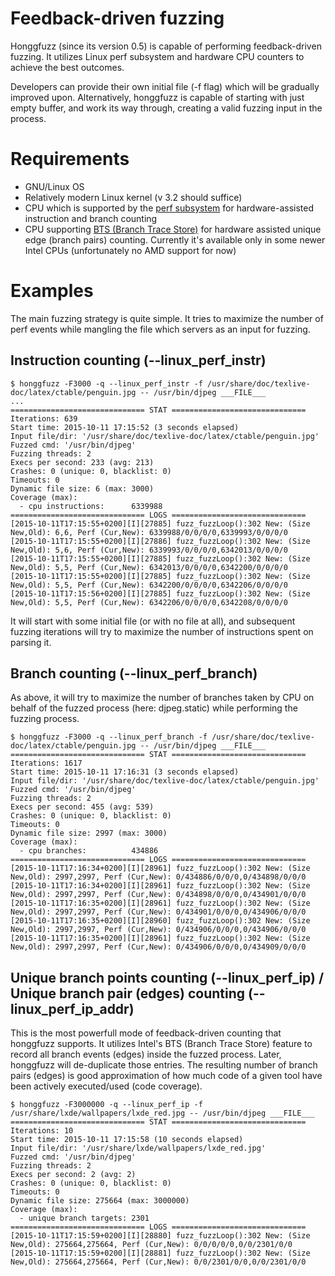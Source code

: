 # Feedback-driven fuzzing #

Honggfuzz (since its version 0.5) is capable of performing feedback-driven fuzzing. It utilizes Linux perf subsystem and hardware CPU counters to achieve the best outcomes.

Developers can provide their own initial file (-f flag) which will be gradually improved upon. Alternatively, honggfuzz is capable of starting with just empty buffer, and work its way through, creating a valid fuzzing input in the process.

# Requirements #
  * GNU/Linux OS
  * Relatively modern Linux kernel (v 3.2 should suffice)
  * CPU which is supported by the [perf subsystem](https://perf.wiki.kernel.org/index.php/Main_Page) for hardware-assisted instruction and branch counting
  * CPU supporting [BTS (Branch Trace Store)](https://software.intel.com/en-us/forums/topic/277868?language=es) for hardware assisted unique edge (branch pairs) counting. Currently it's available only in some newer Intel CPUs (unfortunately no AMD support for now)

# Examples #
The main fuzzing strategy is quite simple. It tries to maximize the number of perf events while mangling the file which servers as an input for fuzzing.

## Instruction counting (--linux_perf_instr) ##

```
$ honggfuzz -F3000 -q --linux_perf_instr -f /usr/share/doc/texlive-doc/latex/ctable/penguin.jpg -- /usr/bin/djpeg ___FILE___
...
============================== STAT ==============================
Iterations: 639
Start time: 2015-10-11 17:15:52 (3 seconds elapsed)
Input file/dir: '/usr/share/doc/texlive-doc/latex/ctable/penguin.jpg'
Fuzzed cmd: '/usr/bin/djpeg'
Fuzzing threads: 2
Execs per second: 233 (avg: 213)
Crashes: 0 (unique: 0, blacklist: 0) 
Timeouts: 0
Dynamic file size: 6 (max: 3000)
Coverage (max):
  - cpu instructions:      6339988
============================== LOGS ==============================
[2015-10-11T17:15:55+0200][I][27885] fuzz_fuzzLoop():302 New: (Size New,Old): 6,6, Perf (Cur,New): 6339988/0/0/0/0,6339993/0/0/0/0
[2015-10-11T17:15:55+0200][I][27886] fuzz_fuzzLoop():302 New: (Size New,Old): 5,6, Perf (Cur,New): 6339993/0/0/0/0,6342013/0/0/0/0
[2015-10-11T17:15:55+0200][I][27885] fuzz_fuzzLoop():302 New: (Size New,Old): 5,5, Perf (Cur,New): 6342013/0/0/0/0,6342200/0/0/0/0
[2015-10-11T17:15:55+0200][I][27885] fuzz_fuzzLoop():302 New: (Size New,Old): 5,5, Perf (Cur,New): 6342200/0/0/0/0,6342206/0/0/0/0
[2015-10-11T17:15:56+0200][I][27885] fuzz_fuzzLoop():302 New: (Size New,Old): 5,5, Perf (Cur,New): 6342206/0/0/0/0,6342208/0/0/0/0
```


It will start with some initial file (or with no file at all), and subsequent fuzzing iterations will try to maximize the number of instructions spent on parsing it.

## Branch counting (--linux_perf_branch) ##

As above, it will try to maximize the number of branches taken by CPU on behalf of the fuzzed process (here: djpeg.static) while performing the fuzzing process.

```
$ honggfuzz -F3000 -q --linux_perf_branch -f /usr/share/doc/texlive-doc/latex/ctable/penguin.jpg -- /usr/bin/djpeg ___FILE___
============================== STAT ==============================
Iterations: 1617
Start time: 2015-10-11 17:16:31 (3 seconds elapsed)
Input file/dir: '/usr/share/doc/texlive-doc/latex/ctable/penguin.jpg'
Fuzzed cmd: '/usr/bin/djpeg'
Fuzzing threads: 2
Execs per second: 455 (avg: 539)
Crashes: 0 (unique: 0, blacklist: 0) 
Timeouts: 0
Dynamic file size: 2997 (max: 3000)
Coverage (max):
  - cpu branches:          434886
============================== LOGS ==============================
[2015-10-11T17:16:34+0200][I][28961] fuzz_fuzzLoop():302 New: (Size New,Old): 2997,2997, Perf (Cur,New): 0/434886/0/0/0,0/434898/0/0/0
[2015-10-11T17:16:34+0200][I][28961] fuzz_fuzzLoop():302 New: (Size New,Old): 2997,2997, Perf (Cur,New): 0/434898/0/0/0,0/434901/0/0/0
[2015-10-11T17:16:35+0200][I][28961] fuzz_fuzzLoop():302 New: (Size New,Old): 2997,2997, Perf (Cur,New): 0/434901/0/0/0,0/434906/0/0/0
[2015-10-11T17:16:35+0200][I][28960] fuzz_fuzzLoop():302 New: (Size New,Old): 2997,2997, Perf (Cur,New): 0/434906/0/0/0,0/434906/0/0/0
[2015-10-11T17:16:35+0200][I][28961] fuzz_fuzzLoop():302 New: (Size New,Old): 2997,2997, Perf (Cur,New): 0/434906/0/0/0,0/434909/0/0/0
```

## Unique branch points counting (--linux_perf_ip) / Unique branch pair (edges) counting (--linux_perf_ip_addr) ##
This is the most powerfull mode of feedback-driven counting that honggfuzz supports. It utilizes Intel's BTS (Branch Trace Store) feature to record all branch events (edges) inside the fuzzed process. Later, honggfuzz will de-duplicate those entries. The resulting number of branch pairs (edges) is good approximation of how much code of a given tool have been actively executed/used (code coverage).

```
$ honggfuzz -F3000000 -q --linux_perf_ip -f /usr/share/lxde/wallpapers/lxde_red.jpg -- /usr/bin/djpeg ___FILE___
============================== STAT ==============================
Iterations: 10
Start time: 2015-10-11 17:15:58 (10 seconds elapsed)
Input file/dir: '/usr/share/lxde/wallpapers/lxde_red.jpg'
Fuzzed cmd: '/usr/bin/djpeg'
Fuzzing threads: 2
Execs per second: 2 (avg: 2)
Crashes: 0 (unique: 0, blacklist: 0) 
Timeouts: 0
Dynamic file size: 275664 (max: 3000000)
Coverage (max):
  - unique branch targets: 2301
============================== LOGS ==============================
[2015-10-11T17:15:59+0200][I][28880] fuzz_fuzzLoop():302 New: (Size New,Old): 275664,275664, Perf (Cur,New): 0/0/0/0/0,0/0/2301/0/0
[2015-10-11T17:15:59+0200][I][28881] fuzz_fuzzLoop():302 New: (Size New,Old): 275664,275664, Perf (Cur,New): 0/0/2301/0/0,0/0/2301/0/0

```
